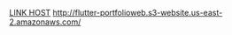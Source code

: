 [LINK HOST]([url](http://flutter-portfolioweb.s3-website.us-east-2.amazonaws.com/))
http://flutter-portfolioweb.s3-website.us-east-2.amazonaws.com/
